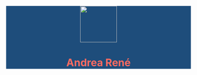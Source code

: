 <div 
id="header" 
align="center"
style="background-color: #1e4d7b;">
    <img src="https://avatars.githubusercontent.com/u/105444786?v=4" width="100"/>
    <h1 style="color: #ff6b61;">Andrea Ren&eacute;</h1>
</div>